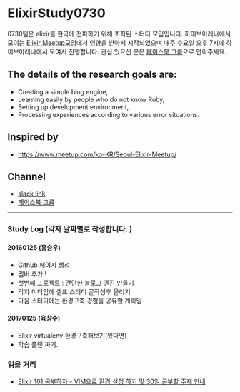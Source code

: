 # ElixirStudy0730
0730팀은 elixir를 한국에 전파하기 위해 조직된 스터디 모임입니다. 하이브아레나에서 모이는 [Elixir Meetup](https://www.meetup.com/ko-KR/Seoul-Elixir-Meetup/)모임에서 영향을 받아서 시작되었으며 매주 수요일 오후 7시에 하이브아레나에서 모여서 진행합니다. 관심 있으신 분은 [페이스북 그룹](https://www.facebook.com/groups/264605587286921/)으로 연락주세요.
  
## The details of the research goals are:
- Creating a simple blog engine,
- Learning easily by people who do not know Ruby,
- Setting up development environment,
- Processing experiences according to various error situations.

## Inspired by
 - https://www.meetup.com/ko-KR/Seoul-Elixir-Meetup/

## Channel
 - [slack link](https://hivearena.slack.com/?redir=%2Farchives%2F_elixirstudy)
 - [페이스북 그룹](https://www.facebook.com/groups/264605587286921/)
-------------

### Study Log (각자 날짜별로 작성합니다. )

#### 20160125 (홍승우)
  - Github 페이지 생성
  - 맴버 추가 !
  - 첫번째 프로젝트 : 간단한 블로그 엔진 만들기
  - 각자 미디엄에 셀프 스터디 글작성후 올리기
  - 다음 스터디에는 환경구축 경험을 공유할 계획임

#### 20170125 (육창수)
  - Elixir virtualenv 환경구축해보기(있다면)
  - 학습 플랜 짜기.

### 읽을 거리
  - [Elixir 101 공부하자 - VIM으로 환경 설정 하기 및 30일 공부할 주제 안내 ](https://medium.com/@hongseungwoo/elixir-%EB%A5%BC-%EB%B0%B0%EC%9A%B0%EC%9E%90-01-7a60c76a8ea9#.nmls0g3y5)
